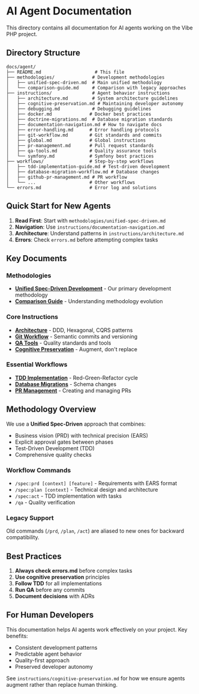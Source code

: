 # AI Agent Documentation

This directory contains all documentation for AI agents working on the Vibe PHP project.

## Directory Structure

```
docs/agent/
├── README.md                    # This file
├── methodologies/              # Development methodologies
│   ├── unified-spec-driven.md  # Main unified methodology
│   └── comparison-guide.md     # Comparison with legacy approaches
├── instructions/               # Agent behavior instructions
│   ├── architecture.md         # System architecture guidelines
│   ├── cognitive-preservation.md # Maintaining developer autonomy
│   ├── debugging.md            # Debugging guidelines
│   ├── docker.md              # Docker best practices
│   ├── doctrine-migrations.md  # Database migration standards
│   ├── documentation-navigation.md # How to navigate docs
│   ├── error-handling.md      # Error handling protocols
│   ├── git-workflow.md        # Git standards and commits
│   ├── global.md              # Global instructions
│   ├── pr-management.md       # Pull request standards
│   ├── qa-tools.md            # Quality assurance tools
│   └── symfony.md             # Symfony best practices
├── workflows/                 # Step-by-step workflows
│   ├── tdd-implementation-guide.md # Test-driven development
│   ├── database-migration-workflow.md # Database changes
│   ├── github-pr-management.md # PR workflow
│   └── ...                    # Other workflows
└── errors.md                  # Error log and solutions
```

## Quick Start for New Agents

1. **Read First**: Start with `methodologies/unified-spec-driven.md`
2. **Navigation**: Use `instructions/documentation-navigation.md`
3. **Architecture**: Understand patterns in `instructions/architecture.md`
4. **Errors**: Check `errors.md` before attempting complex tasks

## Key Documents

### Methodologies
- **[Unified Spec-Driven Development](methodologies/unified-spec-driven.md)** - Our primary development methodology
- **[Comparison Guide](methodologies/comparison-guide.md)** - Understanding methodology evolution

### Core Instructions
- **[Architecture](instructions/architecture.md)** - DDD, Hexagonal, CQRS patterns
- **[Git Workflow](instructions/git-workflow.md)** - Semantic commits and versioning
- **[QA Tools](instructions/qa-tools.md)** - Quality standards and tools
- **[Cognitive Preservation](instructions/cognitive-preservation.md)** - Augment, don't replace

### Essential Workflows
- **[TDD Implementation](workflows/tdd-implementation-guide.md)** - Red-Green-Refactor cycle
- **[Database Migrations](workflows/database-migration-workflow.md)** - Schema changes
- **[PR Management](workflows/github-pr-management.md)** - Creating and managing PRs

## Methodology Overview

We use a **Unified Spec-Driven** approach that combines:
- Business vision (PRD) with technical precision (EARS)
- Explicit approval gates between phases
- Test-Driven Development (TDD)
- Comprehensive quality checks

### Workflow Commands
- `/spec:prd [context] [feature]` - Requirements with EARS format
- `/spec:plan [context]` - Technical design and architecture
- `/spec:act` - TDD implementation with tasks
- `/qa` - Quality verification

### Legacy Support
Old commands (`/prd`, `/plan`, `/act`) are aliased to new ones for backward compatibility.

## Best Practices

1. **Always check errors.md** before complex tasks
2. **Use cognitive preservation** principles
3. **Follow TDD** for all implementations
4. **Run QA** before any commits
5. **Document decisions** with ADRs

## For Human Developers

This documentation helps AI agents work effectively on your project. Key benefits:
- Consistent development patterns
- Predictable agent behavior
- Quality-first approach
- Preserved developer autonomy

See `instructions/cognitive-preservation.md` for how we ensure agents augment rather than replace human thinking.